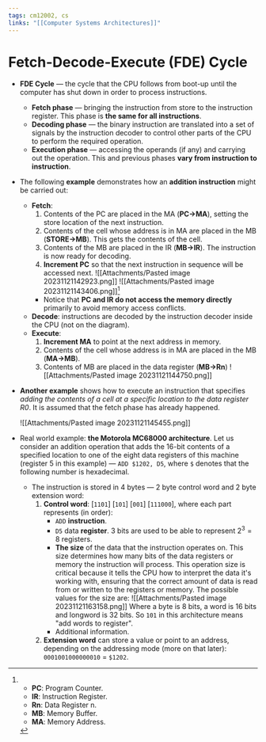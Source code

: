```yaml
---
tags: cm12002, cs
links: "[[Computer Systems Architectures]]"
---
```

# Fetch-Decode-Execute (FDE) Cycle

- **FDE Cycle** — the cycle that the CPU follows from boot-up until the computer has shut down in order to process instructions. 
    - **Fetch phase** — bringing the instruction from store to the instruction register. This phase is **the same for all instructions**.
    - **Decoding phase** — the binary instruction are translated into a set of signals by the instruction decoder to control other parts of the CPU to perform the required operation.
    - **Execution phase** — accessing the operands (if any) and carrying out the operation. This and previous phases **vary from instruction to instruction**.

- The following **example** demonstrates how an **addition instruction** might be carried out:
    - **Fetch**:
        1. Contents of the PC are placed in the MA (**PC→MA**), setting the store location of the next instruction.
        2. Contents of the cell whose address is in MA are placed in the MB (**STORE→MB**). This gets the contents of the cell.
        3. Contents of the MB are placed in the IR (**MB→IR**). The instruction is now ready for decoding.
        4. **Increment PC** so that the next instruction in sequence will be accessed next.
        ![[Attachments/Pasted image 20231121142923.png]]
        ![[Attachments/Pasted image 20231121143406.png]][^legend]
        - Notice that **PC and IR do not access the memory directly** primarily to avoid memory access conflicts. 
    - **Decode**: instructions are decoded by the instruction decoder inside the CPU (not on the diagram).
    - **Execute**:
        1. **Increment MA** to point at the next address in memory.
        2. Contents of the cell whose address is in MA are placed in the MB (**MA→MB**).
        3. Contents of MB are placed in the data register (**MB→Rn**)
        ![[Attachments/Pasted image 20231121144750.png]]

- **Another example** shows how to execute an instruction that specifies *adding the contents of a cell at a specific location to the data register R0*. It is assumed that the fetch phase has already happened.

    ![[Attachments/Pasted image 20231121145455.png]]

- Real world example: **the Motorola MC68000 architecture**. Let us consider an addition operation that adds the 16-bit contents of a specified location to one of the eight data registers of this machine (register 5 in this example) — `ADD $1202, D5`, where `$` denotes that the following number is hexadecimal.
    - The instruction is stored in 4 bytes — 2 byte control word and 2 byte extension word:
        1. **Control word**: [`1101`] [`101`] [`001`] [`111000`], where each part represents (in order):
            - `ADD` **instruction**.
            - `D5` data **register**. 3 bits are used to be able to represent $2^3 = 8$ registers.
            - **The size** of the data that the instruction operates on. This size determines how many bits of the data registers or memory the instruction will process. This operation size is critical because it tells the CPU how to interpret the data it's working with, ensuring that the correct amount of data is read from or written to the registers or memory. The possible values for the size are:
            ![[Attachments/Pasted image 20231121163158.png]]
            Where a byte is 8 bits, a word is 16 bits and longword is 32 bits. So `101` in this architecture means "add words to register".
            - Additional information.
        2. **Extension word** can store a value or point to an address, depending on the addressing mode (more on that later): `0001001000000010` = `$1202`.
        <!--STOPPED ON SLIDE 21-->

[^legend]:
    - **PC**: Program Counter.
    - **IR**: Instruction Register.
    - **Rn**: Data Register n.
    - **MB**: Memory Buffer.
    - **MA**: Memory Address.
